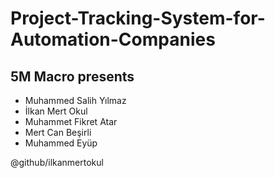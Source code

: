 # Project-Tracking-System-for-Automation-Companies
## 5M Macro presents

- Muhammed Salih Yılmaz
- İlkan Mert Okul
- Muhammet Fikret Atar
- Mert Can Beşirli
- Muhammed Eyüp

@github/ilkanmertokul


